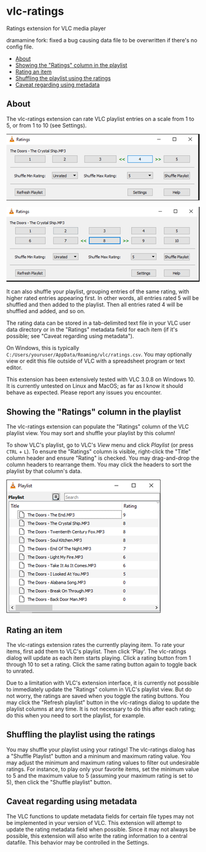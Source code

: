 # vlc-ratings
Ratings extension for VLC media player

dramamine fork: fixed a bug causing data file to be overwritten if there's no config file.

<!-- md-toc-begin -->
* [About](#about)
* [Showing the "Ratings" column in the playlist](#showing-the-ratings-column-in-the-playlist)
* [Rating an item](#rating-an-item)
* [Shuffling the playlist using the ratings](#shuffling-the-playlist-using-the-ratings)
* [Caveat regarding using metadata](#caveat-regarding-using-metadata)
<!-- md-toc-end -->

## About
The vlc-ratings extension can rate VLC playlist entries on a scale from 1 to 5, or from 1 to 10 (see Settings).

![screenshot](screenshots/rate5.png)

![screenshot](screenshots/rate10.png)

It can also shuffle your playlist, grouping entries of the same rating, with higher rated entries appearing
first. In other words, all entries rated 5 will be shuffled and then added to the playlist. Then
all entries rated 4 will be shuffled and added, and so on.

The rating data can be stored in a tab-delimited text file in your VLC user data directory or in the "Ratings"
metadata field for each item (if it's possible; see "Caveat regarding using metadata").

On Windows, this is typically `C:/Users/youruser/AppData/Roaming/vlc/ratings.csv`. You may optionally view
or edit this file outside of VLC with a spreadsheet program or text editor.

This extension has been extensively tested with VLC 3.0.8 on Windows 10. It is currently untested on Linux and MacOS;
as far as I know it should behave as expected. Please report any issues you encounter.

## Showing the "Ratings" column in the playlist
The vlc-ratings extension can populate the "Ratings" column of the VLC playlist view. You may sort and shuffle
your playlist by this column!

To show VLC's playlist, go to VLC's _View_ menu and click _Playlist_ (or press `CTRL` + `L`).
To ensure the "Ratings" column is visible, right-click the "Title" column header and ensure "Rating" is
checked. You may drag-and-drop the column headers to rearrange them. You may click the headers to sort the
playlist by that column's data.

![screenshot](screenshots/playlist.png)

## Rating an item
The vlc-ratings extension rates the currently playing item. To rate your items, first add them
to VLC's playlist. Then click 'Play'. The vlc-ratings dialog will update as each item starts
playing. Click a rating button from 1 through 10 to set a rating.  Click the same rating button again to toggle back to unrated.

Due to a limitation with VLC's extension interface, it is currently not possible to immediately
update the "Ratings" column in VLC's playlist view. But do not worry, the ratings are saved when you
toggle the rating buttons. You may click the "Refresh playlist" button in the vlc-ratings dialog to
update the playlist columns at any time. It is not necessary to do this after each rating; do this when you need to
sort the playlist, for example.

## Shuffling the playlist using the ratings
You may shuffle your playlist using your ratings! The vlc-ratings dialog has a "Shuffle Playlist" button
and a mininum and maximum rating value. You may adjust the minimum and maximum rating values to filter
out undesirable ratings. For instance, to play only your favorite items, set the minimum value to 5 and
the maximum value to 5 (assuming your maximum rating is set to 5), then click the "Shuffle playlist" button.

## Caveat regarding using metadata
The VLC functions to update metadata fields for certain file types may not be implemented in your version of VLC.
This extension will attempt to update the rating metadata field when possible. Since it may not always be possible,
this extension will also write the rating information to a central datafile. This behavior may be controlled in the Settings.

